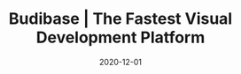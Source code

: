 ---
title: "Budibase | The Fastest Visual Development Platform"
description: "Budibase is a modern, open source visual development platform for designing, building and shipping business apps. Build applications 50x faster, and a whole lot easier. Check it out."
type: product
layout: single
date: 2020-12-01
images: ["/banner-gradient.jpg"]
---